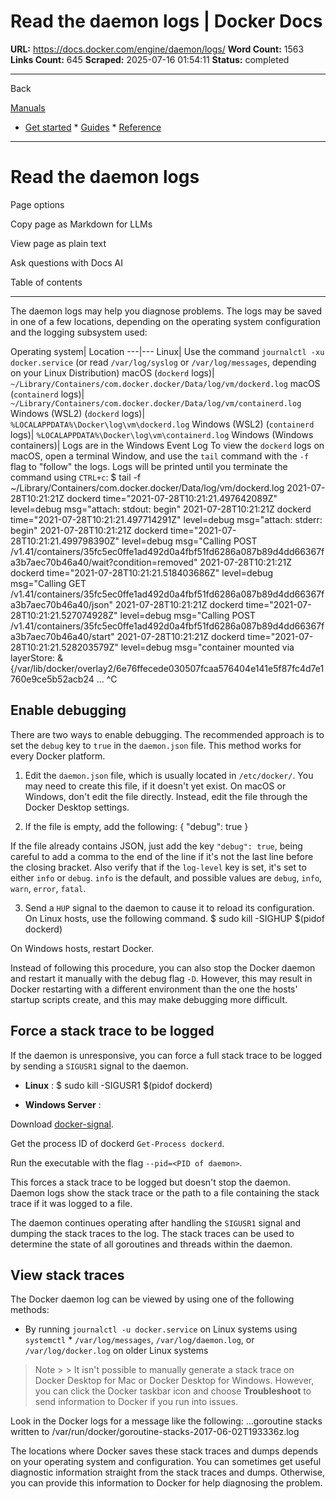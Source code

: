 # Read the daemon logs | Docker Docs

**URL:** https://docs.docker.com/engine/daemon/logs/
**Word Count:** 1563
**Links Count:** 645
**Scraped:** 2025-07-16 01:54:11
**Status:** completed

---

Back

[Manuals](https://docs.docker.com/manuals/)

  * [Get started](https://docs.docker.com/get-started/)   * [Guides](https://docs.docker.com/guides/)   * [Reference](https://docs.docker.com/reference/)

* * *

# Read the daemon logs

Page options

Copy page as Markdown for LLMs

View page as plain text

Ask questions with Docs AI

Table of contents

* * *

The daemon logs may help you diagnose problems. The logs may be saved in one of a few locations, depending on the operating system configuration and the logging subsystem used:

Operating system| Location   ---|---   Linux| Use the command `journalctl -xu docker.service` \(or read `/var/log/syslog` or `/var/log/messages`, depending on your Linux Distribution\)   macOS \(`dockerd` logs\)| `~/Library/Containers/com.docker.docker/Data/log/vm/dockerd.log`   macOS \(`containerd` logs\)| `~/Library/Containers/com.docker.docker/Data/log/vm/containerd.log`   Windows \(WSL2\) \(`dockerd` logs\)| `%LOCALAPPDATA%\Docker\log\vm\dockerd.log`   Windows \(WSL2\) \(`containerd` logs\)| `%LOCALAPPDATA%\Docker\log\vm\containerd.log`   Windows \(Windows containers\)| Logs are in the Windows Event Log      To view the `dockerd` logs on macOS, open a terminal Window, and use the `tail` command with the `-f` flag to "follow" the logs. Logs will be printed until you terminate the command using `CTRL+c`:               $ tail -f ~/Library/Containers/com.docker.docker/Data/log/vm/dockerd.log     2021-07-28T10:21:21Z dockerd time="2021-07-28T10:21:21.497642089Z" level=debug msg="attach: stdout: begin"     2021-07-28T10:21:21Z dockerd time="2021-07-28T10:21:21.497714291Z" level=debug msg="attach: stderr: begin"     2021-07-28T10:21:21Z dockerd time="2021-07-28T10:21:21.499798390Z" level=debug msg="Calling POST /v1.41/containers/35fc5ec0ffe1ad492d0a4fbf51fd6286a087b89d4dd66367fa3b7aec70b46a40/wait?condition=removed"     2021-07-28T10:21:21Z dockerd time="2021-07-28T10:21:21.518403686Z" level=debug msg="Calling GET /v1.41/containers/35fc5ec0ffe1ad492d0a4fbf51fd6286a087b89d4dd66367fa3b7aec70b46a40/json"     2021-07-28T10:21:21Z dockerd time="2021-07-28T10:21:21.527074928Z" level=debug msg="Calling POST /v1.41/containers/35fc5ec0ffe1ad492d0a4fbf51fd6286a087b89d4dd66367fa3b7aec70b46a40/start"     2021-07-28T10:21:21Z dockerd time="2021-07-28T10:21:21.528203579Z" level=debug msg="container mounted via layerStore: &{/var/lib/docker/overlay2/6e76ffecede030507fcaa576404e141e5f87fc4d7e1760e9ce5b52acb24     ...     ^C     

## Enable debugging

There are two ways to enable debugging. The recommended approach is to set the `debug` key to `true` in the `daemon.json` file. This method works for every Docker platform.

  1. Edit the `daemon.json` file, which is usually located in `/etc/docker/`. You may need to create this file, if it doesn't yet exist. On macOS or Windows, don't edit the file directly. Instead, edit the file through the Docker Desktop settings.

  2. If the file is empty, add the following:                    {            "debug": true          }

If the file already contains JSON, just add the key `"debug": true`, being careful to add a comma to the end of the line if it's not the last line before the closing bracket. Also verify that if the `log-level` key is set, it's set to either `info` or `debug`. `info` is the default, and possible values are `debug`, `info`, `warn`, `error`, `fatal`.

  3. Send a `HUP` signal to the daemon to cause it to reload its configuration. On Linux hosts, use the following command.                    $ sudo kill -SIGHUP $(pidof dockerd)          

On Windows hosts, restart Docker.

Instead of following this procedure, you can also stop the Docker daemon and restart it manually with the debug flag `-D`. However, this may result in Docker restarting with a different environment than the one the hosts' startup scripts create, and this may make debugging more difficult.

## Force a stack trace to be logged

If the daemon is unresponsive, you can force a full stack trace to be logged by sending a `SIGUSR1` signal to the daemon.

  * **Linux** :                  $ sudo kill -SIGUSR1 $(pidof dockerd)         

  * **Windows Server** :

Download [docker-signal](https://github.com/moby/docker-signal).

Get the process ID of dockerd `Get-Process dockerd`.

Run the executable with the flag `--pid=<PID of daemon>`.

This forces a stack trace to be logged but doesn't stop the daemon. Daemon logs show the stack trace or the path to a file containing the stack trace if it was logged to a file.

The daemon continues operating after handling the `SIGUSR1` signal and dumping the stack traces to the log. The stack traces can be used to determine the state of all goroutines and threads within the daemon.

## View stack traces

The Docker daemon log can be viewed by using one of the following methods:

  * By running `journalctl -u docker.service` on Linux systems using `systemctl`   * `/var/log/messages`, `/var/log/daemon.log`, or `/var/log/docker.log` on older Linux systems

> Note >  > It isn't possible to manually generate a stack trace on Docker Desktop for Mac or Docker Desktop for Windows. However, you can click the Docker taskbar icon and choose **Troubleshoot** to send information to Docker if you run into issues.

Look in the Docker logs for a message like the following:               ...goroutine stacks written to /var/run/docker/goroutine-stacks-2017-06-02T193336z.log

The locations where Docker saves these stack traces and dumps depends on your operating system and configuration. You can sometimes get useful diagnostic information straight from the stack traces and dumps. Otherwise, you can provide this information to Docker for help diagnosing the problem.